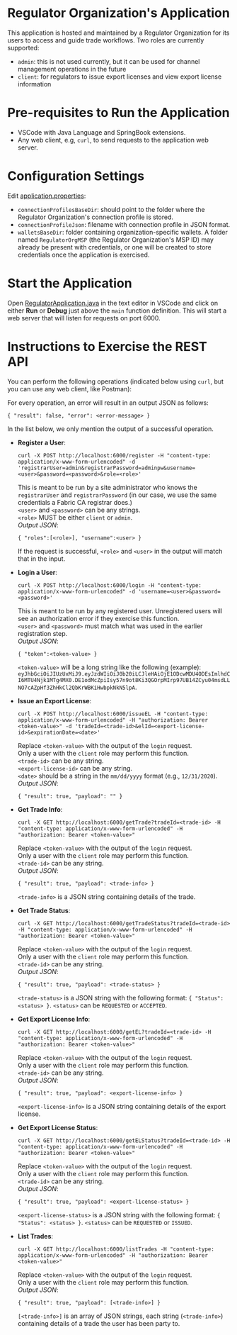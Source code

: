 # Regulator Organization's Application
This application is hosted and maintained by a Regulator Organization for its users to access and guide trade workflows. Two roles are currently supported:
- `admin`: this is not used currently, but it can be used for channel management operations in the future
- `client`: for regulators to issue export licenses and view export license information


# Pre-requisites to Run the Application
- VSCode with Java Language and SpringBook extensions.
- Any web client, e.g, `curl`, to send requests to the application web server.

# Configuration Settings
Edit [application.properties](src/main/resources/application.properties):
- `connectionProfilesBaseDir`: should point to the folder where the Regulator Organization's connection profile is stored.
- `connectionProfileJson`: filename with connection profile in JSON format.
- `walletsBaseDir`: folder containing organization-specific wallets. A folder named `RegulatorOrgMSP` (the Regulator Organization's MSP ID) may already be present with credentials, or one will be created to store credentials once the application is exercised.

# Start the Application
Open [RegulatorApplication.java](src/main/java/org/trade/regulator/RegulatorApplication.java) in the text editor in VSCode and click on either **Run** or **Debug** just above the `main` function definition. This will start a web server that will listen for requests on port 6000.

# Instructions to Exercise the REST API
You can perform the following operations (indicated below using `curl`, but you can use any web client, like Postman):   

For every operation, an error will result in an output JSON as follows:
```
{ "result": false, "error": <error-message> }
```
In the list below, we only mention the output of a successful operation.

- **Register a User**:
  ```
  curl -X POST http://localhost:6000/register -H "content-type: application/x-www-form-urlencoded" -d 'registrarUser=admin&registrarPassword=adminpw&username=<user>&password=<password>&role=<role>'
  ```
  This is meant to be run by a site administrator who knows the `registrarUser` and `registrarPassword` (in our case, we use the same credentials a Fabric CA registrar does.)   
  `<user>` and `<password>` can be any strings.   
  `<role>` MUST be either `client` or `admin`.   
  *Output JSON*:
  ```
  { "roles":[<role>], "username":<user> }
  ```
  If the request is successful, `<role>` and `<user>` in the output will match that in the input.

- **Login a User**:
  ```
  curl -X POST http://localhost:6000/login -H "content-type: application/x-www-form-urlencoded" -d 'username=<user>&password=<password>'
  ```
  This is meant to be run by any registered user. Unregistered users will see an authorization error if they exercise this function.   
  `<user>` and `<password>` must match what was used in the earlier registration step.   
  *Output JSON*:
  ```
  { "token":<token-value> }
  ```
  `<token-value>` will be a long string like the following (example): `eyJhbGciOiJIUzUxMiJ9.eyJzdWIiOiJ0b20iLCJleHAiOjE1ODcwMDU4ODEsImlhdCI6MTU4Njk1MTg4MX0.DE1odMcZpiIsy57n9ot8Ki3QGOrpMIrp97UB14ZCyu04msdLLNO7cAZpHf3ZhHkCl2QbKrWBKiHwbpkNkN5lpA`.

- **Issue an Export License**:
  ```
  curl -X POST http://localhost:6000/issueEL -H "content-type: application/x-www-form-urlencoded" -H "authorization: Bearer <token-value>" -d 'tradeId=<trade-id>&elId=<export-license-id>&expirationDate=<date>'
  ```
  Replace `<token-value>` with the output of the `login` request.   
  Only a user with the `client` role may perform this function.   
  `<trade-id>` can be any string.   
  `<export-license-id>` can be any string.   
  `<date>` should be a string in the `mm/dd/yyyy` format (e.g., `12/31/2020`).   
  *Output JSON*:
  ```
  { "result": true, "payload": "" }
  ```

- **Get Trade Info**:
  ```
  curl -X GET http://localhost:6000/getTrade?tradeId=<trade-id> -H "content-type: application/x-www-form-urlencoded" -H "authorization: Bearer <token-value>"
  ```
  Replace `<token-value>` with the output of the `login` request.   
  Only a user with the `client` role may perform this function.   
  `<trade-id>` can be any string.   
  *Output JSON*:
  ```
  { "result": true, "payload": <trade-info> }
  ```
  `<trade-info>` is a JSON string containing details of the trade.

- **Get Trade Status**:
  ```
  curl -X GET http://localhost:6000/getTradeStatus?tradeId=<trade-id> -H "content-type: application/x-www-form-urlencoded" -H "authorization: Bearer <token-value>"
  ```
  Replace `<token-value>` with the output of the `login` request.   
  Only a user with the `client` role may perform this function.   
  `<trade-id>` can be any string.   
  *Output JSON*:
  ```
  { "result": true, "payload": <trade-status> }
  ```
  `<trade-status>` is a JSON string with the following format: `{ "Status": <status> }`. `<status>` can be `REQUESTED` or `ACCEPTED`.

- **Get Export License Info**:
  ```
  curl -X GET http://localhost:6000/getEL?tradeId=<trade-id> -H "content-type: application/x-www-form-urlencoded" -H "authorization: Bearer <token-value>"
  ```
  Replace `<token-value>` with the output of the `login` request.   
  Only a user with the `client` role may perform this function.   
  `<trade-id>` can be any string.   
  *Output JSON*:
  ```
  { "result": true, "payload": <export-license-info> }
  ```
  `<export-license-info>` is a JSON string containing details of the export license.

- **Get Export License Status**:
  ```
  curl -X GET http://localhost:6000/getELStatus?tradeId=<trade-id> -H "content-type: application/x-www-form-urlencoded" -H "authorization: Bearer <token-value>"
  ```
  Replace `<token-value>` with the output of the `login` request.   
  Only a user with the `client` role may perform this function.   
  `<trade-id>` can be any string.   
  *Output JSON*:
  ```
  { "result": true, "payload": <export-license-status> }
  ```
  `<export-license-status>` is a JSON string with the following format: `{ "Status": <status> }`. `<status>` can be `REQUESTED` or `ISSUED`.

- **List Trades**:
  ```
  curl -X GET http://localhost:6000/listTrades -H "content-type: application/x-www-form-urlencoded" -H "authorization: Bearer <token-value>"
  ```
  Replace `<token-value>` with the output of the `login` request.   
  Only a user with the `client` role may perform this function.   
  *Output JSON*:
  ```
  { "result": true, "payload": [<trade-info>] }
  ```
  `[<trade-info>]` is an array of JSON strings, each string (`<trade-info>`) containing details of a trade the user has been party to.

